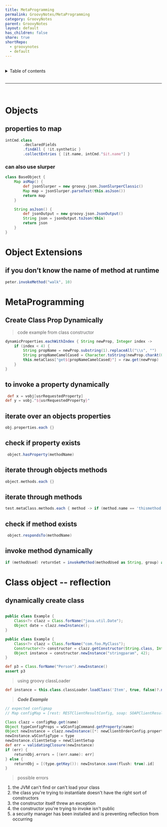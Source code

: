 ```yaml
---
title: MetaProgramming
permalink: GroovyNotes/MetaProgramming
category: GroovyNotes
parent: GroovyNotes
layout: default
has_children: false
share: true
shortRepo:
  - groovynotes
  - default
---
```


<br/>

<details markdown="block">    
<summary>    
Table of contents    
</summary>    
{: .text-delta }    
1. TOC    
{:toc}    
</details>

<br/>

---

<br/>

# Objects

## properties to map

```groovy
intCmd.class
        .declaredFields
        .findAll { !it.synthetic }
        .collectEntries { [it.name, intCmd."$it.name"] }
```

### can also use slurper

```groovy
class BaseObject {
    Map asMap() {
        def jsonSlurper = new groovy.json.JsonSlurperClassic()
        Map map = jsonSlurper.parseText(this.asJson())
        return map
    }

    String asJson() {
        def jsonOutput = new groovy.json.JsonOutput()
        String json = jsonOutput.toJson(this)
        return json
    }
}
```

# Object Extensions

## if you don’t know the name of method at runtime

```groovy
peter.invokeMethod("walk", 10)
```

# MetaProgramming

## Create Class Prop Dynamically

> code example from class constructor

```groovy
dynamicProperties.eachWithIndex { String newProp, Integer index ->
    if (index < 4) {
        String propName = newProp.substring(1).replaceAll("\\s", "")
        String propNameCamelCased = Character.toString(newProp.charAt(0)).toUpperCase() + noWhite
        this.metaClass["get${propNameCamelCased}"] = raw.get(newProp)
    }
}
```

## to invoke a property dynamically

```groovy
 def x = vobj[usrRequestedProperty]
def y = vobj."${usrRequestedProperty}"
```

## iterate over an objects properties

```groovy
obj.properties.each {}
```

## check if property exists

```groovy
 object.hasProperty(methodName)
```

## iterate through objects methods

```groovy
object.methods.each {}
```

## iterate through methods

```groovy
test.metaClass.methods.each { method -> if (method.name == 'thismethod') method.invoke(arg) }
```

## check if method exists

```groovy
 object.respondsTo(methodName)
```

## invoke method dynamically

```groovy
if (methodUsed) returnSet = invokeMethod(methodUsed as String, group) as Set
```

# Class object -- reflection

## dynamically create class

```java

public class Example {
    Class<?> clazz = Class.forName("java.util.Date");
    Object date = clazz.newInstance();
}
```

```java
public class Example {
    Class<?> clazz = Class.forName("com.foo.MyClass");
    Constructor<?> constructor = clazz.getConstructor(String.class, Integer.class);
    Object instance = constructor.newInstance("stringparam", 42);
}

```

```groovy
def p3 = Class.forName("Person").newInstance()
assert p3
```

> using groovy classLoader

```groovy
def instance = this.class.classLoader.loadClass('Item', true, false)?.newInstance()
```

> **_Code Example_**

```groovy
// expected configmap
// Map configMap = [rest: RESTClientResultConfig, soap: SOAPClientResultConfig, ftp: FTPClientResultConfig, email: EmailClientResultConfig]

Class clazz = configMap.get(name)
Object typeConfigProps = wSConfigCommand.getProperty(name)
Object newInstance = clazz.newInstance([*: newClientOrderConfig.properties, *: typeConfigProps.properties] as Object)
newInstance.wSConfigType = type
newInstance.clientSetup = newClientSetup
def err = validatingClosure(newInstance)
if (err) {
    returnObj.errors = [(err.name): err]
} else {
    returnObj = [(type.getKey()): newInstance.save(flush: true).id]
}
```

> possible errors

1. the JVM can't find or can't load your class
2. the class you're trying to instantiate doesn't have the right sort of constructors
3. the constructor itself threw an exception
4. the constructor you're trying to invoke isn't public
5. a security manager has been installed and is preventing reflection from occurring
